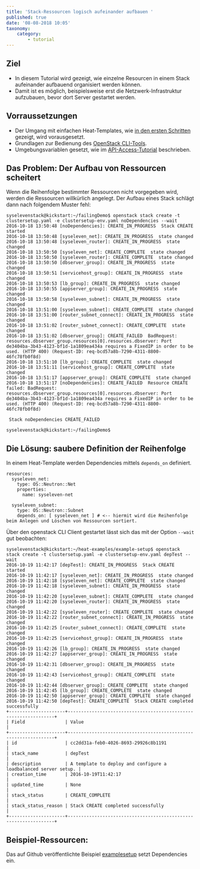 ```yaml
---
title: 'Stack-Ressourcen logisch aufeinander aufbauen '
published: true
date: '08-08-2018 10:05'
taxonomy:
    category:
        - tutorial
---
```


## Ziel

* In diesem Tutorial wird gezeigt, wie einzelne Resourcen in einem Stack aufeinander aufbauend organisiert werden können.
* Damit ist es möglich, beispielsweise erst die Netzwerk-Infrastruktur aufzubauen, bevor dort Server gestartet werden.

## Vorraussetzungen 

* Der Umgang mit einfachen Heat-Templates, wie [in den ersten Schritten](/tutorials/firststeps/) gezeigt, wird vorausgesetzt.
* Grundlagen zur Bedienung des [OpenStack CLI-Tools](/tutorials/openstack-cli/).
* Umgebungsvariablen gesetzt, wie im [API-Access-Tutorial](/tutorials/api-access/) beschrieben.

## Das Problem: Der Aufbau von Ressourcen scheitert

Wenn die Reihenfolge bestimmter Ressourcen nicht vorgegeben wird, werden die Ressourcen willkürlich angelegt. Der Aufbau eines Stack schlägt dann nach folgendem Muster fehl:
```shell
syselevenstack@kickstart:~/failingDemo$ openstack stack create -t clustersetup.yaml -e clustersetup-env.yaml noDependencies --wait
2016-10-18 13:50:48 [noDependencies]: CREATE_IN_PROGRESS  Stack CREATE started
2016-10-18 13:50:48 [syseleven_net]: CREATE_IN_PROGRESS  state changed
2016-10-18 13:50:48 [syseleven_router]: CREATE_IN_PROGRESS  state changed
2016-10-18 13:50:50 [syseleven_net]: CREATE_COMPLETE  state changed
2016-10-18 13:50:50 [syseleven_router]: CREATE_COMPLETE  state changed
2016-10-18 13:50:50 [dbserver_group]: CREATE_IN_PROGRESS  state changed
2016-10-18 13:50:51 [servicehost_group]: CREATE_IN_PROGRESS  state changed
2016-10-18 13:50:53 [lb_group]: CREATE_IN_PROGRESS  state changed
2016-10-18 13:50:55 [appserver_group]: CREATE_IN_PROGRESS  state changed
2016-10-18 13:50:58 [syseleven_subnet]: CREATE_IN_PROGRESS  state changed
2016-10-18 13:51:00 [syseleven_subnet]: CREATE_COMPLETE  state changed
2016-10-18 13:51:00 [router_subnet_connect]: CREATE_IN_PROGRESS  state changed
2016-10-18 13:51:02 [router_subnet_connect]: CREATE_COMPLETE  state changed
2016-10-18 13:51:02 [dbserver_group]: CREATE_FAILED  BadRequest: resources.dbserver_group.resources[0].resources.dbserver: Port de3404ba-3b43-4123-bf1d-1a1809ea434a requires a FixedIP in order to be used. (HTTP 400) (Request-ID: req-bcd57a8b-7290-4311-8800-46fc78fb0f8d)
2016-10-18 13:51:10 [lb_group]: CREATE_COMPLETE  state changed
2016-10-18 13:51:11 [servicehost_group]: CREATE_COMPLETE  state changed
2016-10-18 13:51:17 [appserver_group]: CREATE_COMPLETE  state changed
2016-10-18 13:51:17 [noDependencies]: CREATE_FAILED  Resource CREATE failed: BadRequest: resources.dbserver_group.resources[0].resources.dbserver: Port de3404ba-3b43-4123-bf1d-1a1809ea434a requires a FixedIP in order to be used. (HTTP 400) (Request-ID: req-bcd57a8b-7290-4311-8800-46fc78fb0f8d)

 Stack noDependencies CREATE_FAILED 

syselevenstack@kickstart:~/failingDemo$ 
```

## Die Lösung: saubere Definition der Reihenfolge

In einem Heat-Template werden Dependencies mittels `depends_on` definiert. 
```plain
resources:
  syseleven_net:
    type: OS::Neutron::Net
    properties: 
      name: syseleven-net

  syseleven_subnet:
    type: OS::Neutron::Subnet
    depends_on: [ syseleven_net ] # <-- hiermit wird die Reihenfolge beim Anlegen und Löschen von Ressourcen sortiert.

```

Über den openstack CLI Client gestartet lässt sich das mit der Option `--wait` gut beobachten:
```shell
syselevenstack@kickstart:~/heat-examples/example-setup$ openstack stack create -t clustersetup.yaml -e clustersetup-env.yaml depTest --wait
2016-10-19 11:42:17 [depTest]: CREATE_IN_PROGRESS  Stack CREATE started
2016-10-19 11:42:17 [syseleven_net]: CREATE_IN_PROGRESS  state changed
2016-10-19 11:42:18 [syseleven_net]: CREATE_COMPLETE  state changed
2016-10-19 11:42:18 [syseleven_subnet]: CREATE_IN_PROGRESS  state changed
2016-10-19 11:42:20 [syseleven_subnet]: CREATE_COMPLETE  state changed
2016-10-19 11:42:20 [syseleven_router]: CREATE_IN_PROGRESS  state changed
2016-10-19 11:42:22 [syseleven_router]: CREATE_COMPLETE  state changed
2016-10-19 11:42:22 [router_subnet_connect]: CREATE_IN_PROGRESS  state changed
2016-10-19 11:42:25 [router_subnet_connect]: CREATE_COMPLETE  state changed
2016-10-19 11:42:25 [servicehost_group]: CREATE_IN_PROGRESS  state changed
2016-10-19 11:42:26 [lb_group]: CREATE_IN_PROGRESS  state changed
2016-10-19 11:42:27 [appserver_group]: CREATE_IN_PROGRESS  state changed
2016-10-19 11:42:31 [dbserver_group]: CREATE_IN_PROGRESS  state changed
2016-10-19 11:42:43 [servicehost_group]: CREATE_COMPLETE  state changed
2016-10-19 11:42:44 [dbserver_group]: CREATE_COMPLETE  state changed
2016-10-19 11:42:45 [lb_group]: CREATE_COMPLETE  state changed
2016-10-19 11:42:50 [appserver_group]: CREATE_COMPLETE  state changed
2016-10-19 11:42:50 [depTest]: CREATE_COMPLETE  Stack CREATE completed successfully
+---------------------+-----------------------------------------------------------------+
| Field               | Value                                                           |
+---------------------+-----------------------------------------------------------------+
| id                  | cc2dd31a-feb0-4026-8693-29926c8b1191                            |
| stack_name          | depTest                                                         |
| description         | A template to deploy and configure a loadbalanced server setup. |
| creation_time       | 2016-10-19T11:42:17                                             |
| updated_time        | None                                                            |
| stack_status        | CREATE_COMPLETE                                                 |
| stack_status_reason | Stack CREATE completed successfully                             |
+---------------------+-----------------------------------------------------------------+
```

## Beispiel-Ressourcen:

Das auf Github veröffentlichte Beispiel [examplesetup](https://github.com/syseleven/heat-examples/tree/master/example-setup) setzt Dependencies ein.